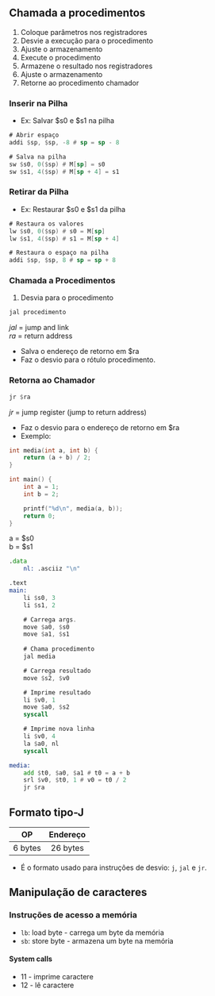 ## Chamada a procedimentos

1. Coloque parâmetros nos registradores
2. Desvie a execução para o procedimento
3. Ajuste o armazenamento
4. Execute o procedimento
5. Armazene o resultado nos registradores
6. Ajuste o armazenamento
7. Retorne ao procedimento chamador

### Inserir na Pilha

- Ex: Salvar $s0 e $s1 na pilha

```asm
# Abrir espaço
addi $sp, $sp, -8 # sp = sp - 8

# Salva na pilha
sw $s0, 0($sp) # M[sp] = s0
sw $s1, 4($sp) # M[sp + 4] = s1
```

### Retirar da Pilha

- Ex: Restaurar $s0 e $s1 da pilha

```asm
# Restaura os valores
lw $s0, 0($sp) # s0 = M[sp]
lw $s1, 4($sp) # s1 = M[sp + 4]

# Restaura o espaço na pilha
addi $sp, $sp, 8 # sp = sp + 8
```

### Chamada a Procedimentos

1. Desvia para o procedimento

```asm
jal procedimento
```

*jal* = jump and link
</br>
*ra* = return address

- Salva o endereço de retorno em $ra
- Faz o desvio para o rótulo procedimento.

### Retorna ao Chamador

```asm
jr $ra
```

*jr* = jump register (jump to return address)

- Faz o desvio para o endereço de retorno em $ra
- Exemplo:

```c
int media(int a, int b) {
    return (a + b) / 2;
}

int main() {
    int a = 1;
    int b = 2;

    printf("%d\n", media(a, b));
    return 0;
}
```

a = $s0
<br>
b = $s1

```asm
.data
    nl: .asciiz "\n"

.text
main:
    li $s0, 3
    li $s1, 2

    # Carrega args.
    move $a0, $s0
    move $a1, $s1
    
    # Chama procedimento
    jal media

    # Carrega resultado
    move $s2, $v0

    # Imprime resultado
    li $v0, 1
    move $a0, $s2
    syscall

    # Imprime nova linha
    li $v0, 4
    la $a0, nl
    syscall

media:
    add $t0, $a0, $a1 # t0 = a + b
    srl $v0, $t0, 1 # v0 = t0 / 2
    jr $ra
```

## Formato tipo-J

| OP | Endereço |
|:--:|:--------:|
| 6 bytes  |    26 bytes  |

- É o formato usado para instruções de desvio: `j`, `jal` e `jr`.

## Manipulação de caracteres

### Instruções de acesso a memória

- `lb`: load byte - carrega um byte da memória
- `sb`: store byte - armazena um byte na memória

#### System calls
- 11 - imprime caractere
- 12 - lê caractere

